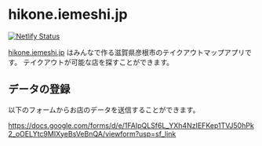 # hikone.iemeshi.jp

[![Netlify Status](https://api.netlify.com/api/v1/badges/268863c9-c816-4ebb-9c35-aa7cfaca15e5/deploy-status)](https://app.netlify.com/sites/hikone-iemeshi/deploys)

[hikone.iemeshi.jp](https://hikone.iemeish.jp) はみんなで作る滋賀県彦根市のテイクアウトマップアプリです。
テイクアウトが可能な店を探すことができます。

## データの登録

以下のフォームからお店のデータを送信することができます。

https://docs.google.com/forms/d/e/1FAIpQLSf6L_YXh4NzIEFKep1TVJ50hPk2_oOELYtc9MIXyeBsVeBnQA/viewform?usp=sf_link
